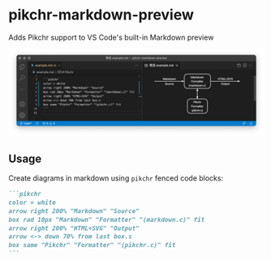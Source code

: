 # pikchr-markdown-preview

Adds Pikchr support to VS Code's built-in Markdown preview

![A pikchr diagram in VS Code's built-in markdown preview](https://raw.githubusercontent.com/xuzn/pikchr-markdown-preview/main/example.png)

## Usage

Create diagrams in markdown using `pikchr` fenced code blocks:

~~~markdown
```pikchr
color = white
arrow right 200% "Markdown" "Source"
box rad 10px "Markdown" "Formatter" "(markdown.c)" fit
arrow right 200% "HTML+SVG" "Output"
arrow <-> down 70% from last box.s
box same "Pikchr" "Formatter" "(pikchr.c)" fit
```
~~~
